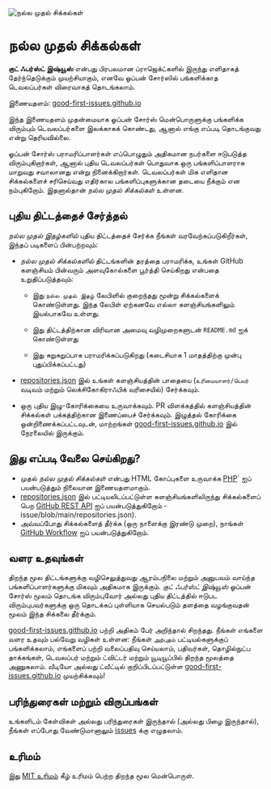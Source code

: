 ![நல்ல முதல் சிக்கல்கள்](./assets/github/social-preview.png)

# நல்ல முதல் சிக்கல்கள்

**குட் ஃபர்ஸ்ட் இஷ்யூஸ்** என்பது பிரபலமான ப்ராஜெக்ட்களில் இருந்து எளிதாகத் தேர்ந்தெடுக்கும் முயற்சியாகும், எனவே ஓப்பன் சோர்ஸில் பங்களிக்காத டெவலப்பர்கள் விரைவாகத் தொடங்கலாம்.

இணையதளம்: [good-first-issues.github.io](https://good-first-issues.github.io)

இந்த இணையதளம் முதன்மையாக ஓப்பன் சோர்ஸ் மென்பொருளுக்கு பங்களிக்க விரும்பும் டெவலப்பர்களை இலக்காகக் கொண்டது, ஆனால் எங்கு எப்படி தொடங்குவது என்று தெரியவில்லை.

ஓப்பன் சோர்ஸ் பராமரிப்பாளர்கள் எப்பொழுதும் அதிகமான நபர்களை ஈடுபடுத்த விரும்புகிறார்கள், ஆனால் புதிய டெவலப்பர்கள் பொதுவாக ஒரு பங்களிப்பாளராக மாறுவது சவாலானது என்று நினைக்கிறார்கள். டெவலப்பர்கள் மிக எளிதான சிக்கல்களைச் சரிசெய்வது எதிர்கால பங்களிப்புகளுக்கான தடையை நீக்கும் என நம்புகிறோம். இதனால்தான் *நல்ல முதல் சிக்கல்கள்* உள்ளன.

## புதிய திட்டத்தைச் சேர்த்தல்

*நல்ல முதல் இதழ்களில்* புதிய திட்டத்தைச் சேர்க்க நீங்கள் வரவேற்கப்படுகிறீர்கள், இந்தப் படிகளைப் பின்பற்றவும்:

- *நல்ல முதல் சிக்கல்களில்* திட்டங்களின் தரத்தை பராமரிக்க, உங்கள் GitHub களஞ்சியம் பின்வரும் அளவுகோல்களை பூர்த்தி செய்கிறது என்பதை உறுதிப்படுத்தவும்:

     - இது `நல்ல முதல் இதழ்` லேபிளில் குறைந்தது மூன்று சிக்கல்களைக் கொண்டுள்ளது. இந்த லேபிள் ஏற்கனவே எல்லா களஞ்சியங்களிலும் இயல்பாகவே உள்ளது.

     - இது திட்டத்திற்கான விரிவான அமைவு வழிமுறைகளுடன் `README.md` ஐக் கொண்டுள்ளது

     - இது சுறுசுறுப்பாக பராமரிக்கப்படுகிறது (கடைசியாக 1 மாதத்திற்கு முன்பு புதுப்பிக்கப்பட்டது)

- [repositories.json](https://github.com/gomzyakov/good-first-issue/blob/main/repositories.json) இல் உங்கள் களஞ்சியத்தின் பாதையை (`உரிமையாளர்/பெயர்` வடிவம் மற்றும் லெக்சிகோகிராஃபிக் வரிசையில்) சேர்க்கவும்.

- ஒரு புதிய இழு-கோரிக்கையை உருவாக்கவும். PR விளக்கத்தில் களஞ்சியத்தின் சிக்கல்கள் பக்கத்திற்கான இணைப்பைச் சேர்க்கவும். இழுத்தல் கோரிக்கை ஒன்றிணைக்கப்பட்டவுடன், மாற்றங்கள் [good-first-issues.github.io](https://good-first-issues.github.io) இல் நேரலையில் இருக்கும்.

## இது எப்படி வேலை செய்கிறது?

- முதல் *நல்ல முதல் சிக்கல்கள்* என்பது HTML கோப்புகளை உருவாக்க [PHP](https://www.php.net)` ஐப் பயன்படுத்தும் நிலையான இணையதளமாகும்.
- [repositories.json](https://github.com/gomzyakov/good-first) இல் பட்டியலிடப்பட்டுள்ள களஞ்சியங்களிலிருந்து சிக்கல்களைப் பெற [GitHub REST API](https://docs.github.com/en/rest) ஐப் பயன்படுத்துகிறோம் -issue/blob/main/repositories.json).
- அவ்வப்போது சிக்கல்களைத் தீர்க்க (ஒரு நாளைக்கு இரண்டு முறை), நாங்கள் [GitHub Workflow](https://docs.github.com/en/actions/using-workflows) ஐப் பயன்படுத்துகிறோம்.

## வளர உதவுங்கள்

திறந்த மூல திட்டங்களுக்கு வழிசெலுத்துவது ஆரம்பநிலை மற்றும் அனுபவம் வாய்ந்த பங்களிப்பாளர்களுக்கு மிகவும் அதிகமாக இருக்கும். *குட் ஃபர்ஸ்ட் இஷ்யூஸ்* ஓப்பன் சோர்ஸ் மூலம் தொடங்க விரும்புவோர் அல்லது புதிய திட்டத்தில் ஈடுபட விரும்புபவர்களுக்கு ஒரு தொடக்கப் புள்ளியாக செயல்படும் தளத்தை வழங்குவதன் மூலம் இந்த சிக்கலை தீர்க்கும்.

[good-first-issues.github.io](https://good-first-issues.github.io) பற்றி அதிகம் பேர் அறிந்தால் சிறந்தது. நீங்கள் எங்களை வளர உதவும் பல்வேறு வழிகள் உள்ளன: நீங்கள் `அற்புதம்` பட்டியல்களுக்குப் பங்களிக்கலாம், எங்களைப் பற்றி வலைப்பதிவு செய்யலாம், பதிவர்கள், தொழில்நுட்ப தாக்கங்கள், டெவலப்பர் மற்றும் ட்விட்டர் மற்றும் யூடியூப்பில் திறந்த மூலத்தை அணுகலாம். வீடியோ அல்லது ட்வீட்டில் குறிப்பிடப்பட்டுள்ள [good-first-issues.github.io](https://good-first-issues.github.io) முயற்சிக்கவும்!

## பரிந்துரைகள் மற்றும் விருப்பங்கள்

உங்களிடம் கேள்விகள் அல்லது பரிந்துரைகள் இருந்தால் (அல்லது பிழை இருந்தால்), நீங்கள் எப்போது வேண்டுமானாலும் [issues](https://github.com/good-first-issues/good-first-issues.github.io/issues) க்கு எழுதலாம்.

## உரிமம்

இது [MIT உரிமம்](https://github.com/good-first-issues/good-first-issues.github.io/blob/main/LICENSE) கீழ் உரிமம் பெற்ற திறந்த மூல மென்பொருள்.